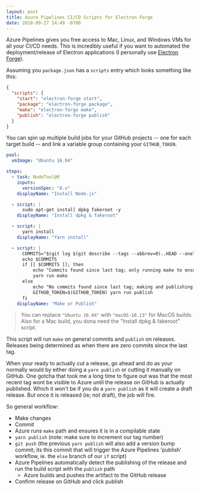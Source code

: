```yaml
---
layout: post
title: Azure Pipelines CI/CD Scripts for Electron Forge
date: 2018-09-27 14:49 -0700
---
```


Azure Pipelines gives you free access to Mac, Linux, and Windows VMs for all
your CI/CD needs. This is incredibly useful if you want to automated the
deployment/release of Electron applications (I personally use
[Electron Forge](https://electronforge.io/)).

Assuming you `package.json` has a `scripts` entry which looks something like
this:

```json
{
  "scripts": {
    "start": "electron-forge start",
    "package": "electron-forge package",
    "make": "electron-forge make",
    "publish": "electron-forge publish"
  }
}
```

You can spin up multiple build jobs for your GitHub projects -- one for each
target build -- and link a variable group containing your `GITHUB_TOKEN`.

```yml
pool:
  vmImage: "Ubuntu 16.04"

steps:
  - task: NodeTool@0
    inputs:
      versionSpec: "8.x"
    displayName: "Install Node.js"

  - script: |
      sudo apt-get install dpkg fakeroot -y
    displayName: "Install dpkg & fakeroot"

  - script: |
      yarn install
    displayName: "Yarn install"

  - script: |
      COMMITS="$(git log $(git describe --tags --abbrev=0)..HEAD --oneline | grep -iv merge)"
      echo $COMMITS
      if [[ $COMMITS ]]; then
          echo "Commits found since last tag; only running make to ensure build consistency."
          yarn run make
      else
          echo "No commits found since last tag; making and publishing to GitHub."
          GITHUB_TOKEN=$(GITHUB_TOKEN) yarn run publish
      fi
    displayName: "Make or Publish"
```

> You can replace `"Ubuntu 16.04"` with `"macOS-10.13"` for MacOS builds. Also
> for a Mac build, you dona need the "Install dpkg & fakeroot" script.

This script will run `make` on general commits and `publish` on releases.
Releases being determined as when there are zero commits since the last tag.

When your ready to actually cut a release, go ahead and do as your normally
would by either doing a `yarn publish` or cutting it manually on GitHub. One
gotcha that took me a long time to figure out was that the most recent tag wont
be visible to Azure until the release on GitHub is actually published. Which it
won't be if you do a `yarn publish` as it will create a draft release. But once
it is released (ie; not draft), the job will fire.

So general workflow:

- Make changes
- Commit
- Azure runs `make` path and ensures it is in a compilable state
- `yarn publish` (note: make sure to increment our tag number)
- `git push` (the previous `yarn publish` will also add a version bump commit;
  its this commit that will trigger the Azure Pipelines 'publish' workflow, ie.
  the `else` branch of our `if` script)
- Azure Pipelines automatically detect the publishing of the release and run the
  build script with the `publish` path
  - Azure builds and pushes the artifact to the GitHub release
- Confirm release on GitHub and click publish

